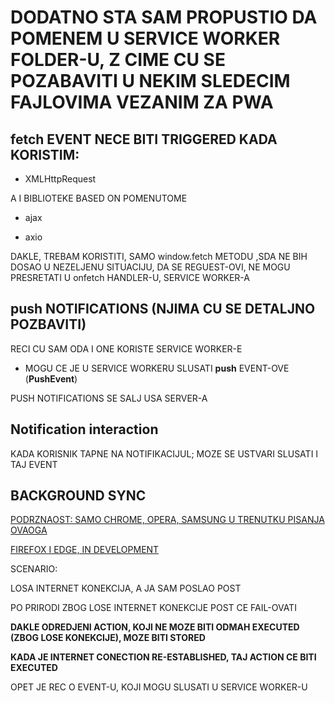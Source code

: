 # DODATNO STA SAM PROPUSTIO DA POMENEM U SERVICE WORKER FOLDER-U, Z CIME CU SE POZABAVITI U NEKIM SLEDECIM FAJLOVIMA VEZANIM ZA PWA

## fetch EVENT NECE BITI TRIGGERED KADA KORISTIM:

- XMLHttpRequest

A I BIBLIOTEKE BASED ON POMENUTOME

- ajax

- axio

DAKLE, TREBAM KORISTITI, SAMO window.fetch METODU ,SDA NE BIH DOSAO U NEZELJENU SITUACIJU, DA SE REGUEST-OVI, NE MOGU PRESRETATI U onfetch HANDLER-U, SERVICE WORKER-A

## push NOTIFICATIONS (NJIMA CU SE DETALJNO POZBAVITI)

RECI CU SAM ODA I ONE KORISTE SERVICE WORKER-E

- MOGU CE JE U SERVICE WORKERU SLUSATI **push** EVENT-OVE (**PushEvent**)

PUSH NOTIFICATIONS SE SALJ USA SERVER-A

## Notification interaction

KADA KORISNIK TAPNE NA NOTIFIKACIJUL; MOZE SE USTVARI SLUSATI I TAJ EVENT

## BACKGROUND SYNC

[PODRZNAOST: SAMO CHROME, OPERA, SAMSUNG U TRENUTKU PISANJA OVAOGA](https://caniuse.com/#search=background%20sync)

[FIREFOX I EDGE, IN DEVELOPMENT](https://platform-status.mozilla.org/#background-sync)

SCENARIO:

LOSA INTERNET KONEKCIJA, A JA SAM POSLAO POST

PO PRIRODI ZBOG LOSE INTERNET KONEKCIJE POST CE FAIL-OVATI

**DAKLE ODREDJENI ACTION, KOJI NE MOZE BITI ODMAH EXECUTED (ZBOG LOSE KONEKCIJE), MOZE BITI STORED**

**KADA JE INTERNET CONECTION RE-ESTABLISHED, TAJ ACTION CE BITI EXECUTED**

OPET JE REC O EVENT-U, KOJI MOGU SLUSATI U SERVICE WORKER-U